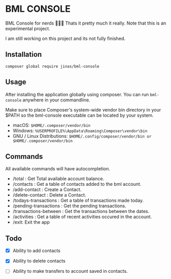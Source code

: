 # BML CONSOLE

BML Console for nerds 🧙‍♂️🔥 Thats it pretty much it really. Note that this is an experimental project.

I am still working on this project and its not fully finished.


## Installation

```
composer global require jinas/bml-console
```

## Usage

After installing the application globally using composer. You can run `bml-console` anywhere in your commandline. 

Make sure to place Composer's system-wide vendor bin directory in your $PATH so the bml-console executable can be located by your system. 

- macOS: `$HOME/.composer/vendor/bin`
- Windows: `%USERPROFILE%\AppData\Roaming\Composer\vendor\bin`
- GNU / Linux Distributions: `$HOME/.config/composer/vendor/bin or $HOME/.composer/vendor/bin`


## Commands

All available commands will have autocompletion.

- /total : Get Total available account balance.
- /contacts : Get a table of contacts added to the bml account.
- /add-contact : Create a Contact.
- /delete-contact : Delete a Contact.
- /todays-transactions : Get a table of transactions made today.
- /pending-transactions : Get the pending transactions.
- /transactions-between : Get the transactions between the dates.
- /activities : Get a table of recent activities occured in the account.
- /exit: Exit the app


## Todo

- [x] Ability to add contacts
- [x] Ability to delete contacts
- [ ] Ability to make transfers to account saved in contacts.

